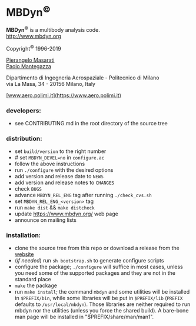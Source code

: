 # MBDyn<sup>&copy;</sup>
**MBDyn**<sup>&copy;</sup> is a multibody analysis code.   
http://www.mbdyn.org

Copyright<sup>&copy;</sup> 1996-2019

[Pierangelo Masarati](mailto:pierangelo.masarati@polimi.it)    
[Paolo Mantegazza](mailto:paolo.mantegazza@polimi.it)

Dipartimento di Ingegneria Aerospaziale - Politecnico di Milano    
via La Masa, 34 - 20156 Milano, Italy   

[www.aero.polimi.it](https://www.aero.polimi.it)


### developers:
  - see CONTRIBUTING.md in the root directory of the source tree



### distribution:
  - set `build/version` to the right number
  - \# set `MBDYN_DEVEL=no` in `configure.ac`
  - follow the above instructions
  - run `./configure` with the desired options
  - add version and release date to `NEWS`
  - add version and release notes to `CHANGES`
  - check `BUGS`
  - advance `MBDYN_REL_ENG` tag after running `./check_cvs.sh`
  - set `MBDYN_REL_ENG_<version>` tag
  - run `make dist` \&\& `make distcheck`
  - update https://www.mbdyn.org/ web page
  - announce on mailing lists



### installation:
  - clone the source tree from this repo or download a release 
    from the [website](https://www.mbdyn.org/?Software_Download)
  - (*if needed*) run `sh bootstrap.sh` to generate configure scripts
  - configure the package; `./configure` will suffice in most cases,
    unless you need some of the supported packages and they are not 
	in the standard place
  - `make` the package
  - run `make install`; the command `mbdyn` and some utilities will
	be installed in `$PREFIX/bin`, while some libraries will be put
	in `$PREFIX/lib` (`PREFIX` defaults to `/usr/local/mbdyn`).
	Those libraries are neither required to run mbdyn nor the utilities
	(unless you force the shared build).
	A bare-bone man page will be installed in "$PREFIX/share/man/man1".
